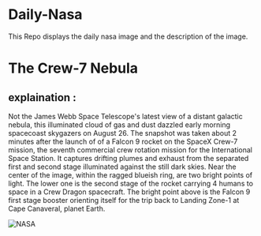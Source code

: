 # Daily-Nasa

This Repo displays the daily nasa image and the description of the image.

<!--NASA-->
# The Crew-7 Nebula
## explaination :

Not the James Webb Space Telescope's latest view of a distant galactic nebula, this illuminated cloud of gas and dust dazzled early morning spacecoast skygazers on August 26. The snapshot was taken about 2 minutes after the launch of of a Falcon 9 rocket on the SpaceX Crew-7 mission, the seventh commercial crew rotation mission for the International Space Station. It captures drifting plumes and exhaust from the separated first and second stage illuminated against the still dark skies. Near the center of the image, within the ragged blueish ring, are two bright points of light. The lower one is the second stage of the rocket carrying 4 humans to space in a Crew Dragon spacecraft. The bright point above is the Falcon 9 first stage booster orienting itself for the trip back to Landing Zone-1 at Cape Canaveral, planet Earth.

![NASA](https://apod.nasa.gov/apod/image/2308/Crew_7_Nebula_Seeley-1_1024.jpg)
<!--/NASA-->
